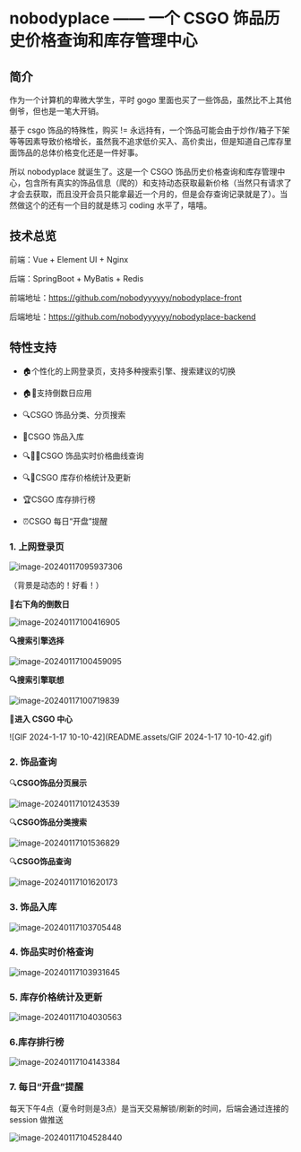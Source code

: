 # nobodyplace —— 一个 CSGO 饰品历史价格查询和库存管理中心



##  简介

作为一个计算机的卑微大学生，平时 gogo 里面也买了一些饰品，虽然比不上其他倒爷，但也是一笔大开销。

基于 csgo 饰品的特殊性，购买 != 永远持有，一个饰品可能会由于炒作/箱子下架等等因素导致价格增长，虽然我不追求低价买入、高价卖出，但是知道自己库存里面饰品的总体价格变化还是一件好事。

所以 nobodyplace 就诞生了。这是一个 CSGO 饰品历史价格查询和库存管理中心，包含所有真实的饰品信息（爬的）和支持动态获取最新价格（当然只有请求了才会去获取，而且没开会员只能拿最近一个月的，但是会存查询记录就是了）。当然做这个的还有一个目的就是练习 coding 水平了，嘻嘻。



## 技术总览

前端：Vue + Element UI + Nginx

后端：SpringBoot + MyBatis + Redis 

前端地址：https://github.com/nobodyyyyyy/nobodyplace-front

后端地址：https://github.com/nobodyyyyyy/nobodyplace-backend



## 特性支持

- 🏠个性化的上网登录页，支持多种搜索引擎、搜索建议的切换
- 🏠📅支持倒数日应用

- 🔍CSGO 饰品分类、分页搜索
- 👛CSGO 饰品入库
- 🔍📶⏰CSGO 饰品实时价格曲线查询
- 🔍📶CSGO 库存价格统计及更新
- 🏆CSGO 库存排行榜
- ⏰CSGO 每日“开盘”提醒



### 1. 上网登录页 

![image-20240117095937306](README.assets/image-20240117095937306.png)

（背景是动态的！好看！）



📅**右下角的倒数日**

![image-20240117100416905](README.assets/image-20240117100416905.png)



**🔍搜索引擎选择**

![image-20240117100459095](README.assets/image-20240117100459095.png)



**🔍搜索引擎联想**

![image-20240117100719839](README.assets/image-20240117100719839.png)



🚪**进入 CSGO 中心**

![GIF 2024-1-17 10-10-42](README.assets/GIF 2024-1-17 10-10-42.gif)



### 2. 饰品查询

🔍**CSGO饰品分页展示**

![image-20240117101243539](README.assets/image-20240117101243539.png)



🔍**CSGO饰品分类搜索**

![image-20240117101536829](README.assets/image-20240117101536829.png)



🔍**CSGO饰品查询**

![image-20240117101620173](README.assets/image-20240117101620173.png)





### 3. 饰品入库

![image-20240117103705448](README.assets/image-20240117103705448.png)



### 4. 饰品实时价格查询

![image-20240117103931645](README.assets/image-20240117103931645.png)



###  5. 库存价格统计及更新

![image-20240117104030563](README.assets/image-20240117104030563.png)



### 6.库存排行榜

![image-20240117104143384](README.assets/image-20240117104143384.png)



### 7. 每日“开盘”提醒

每天下午4点（夏令时则是3点）是当天交易解锁/刷新的时间，后端会通过连接的 session 做推送

![image-20240117104528440](README.assets/image-20240117104528440.png)
